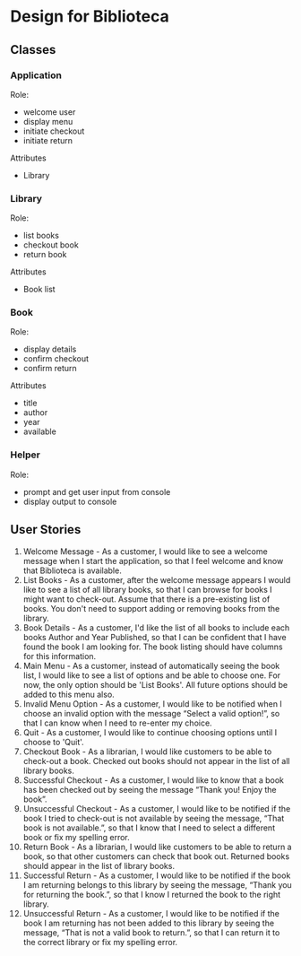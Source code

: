 # Design for Biblioteca

## Classes

### Application
Role:
- welcome user
- display menu
- initiate checkout
- initiate return

Attributes
- Library

### Library
Role:
- list books
- checkout book
- return book

Attributes
- Book list

### Book
Role:
- display details
- confirm checkout
- confirm return

Attributes
- title
- author
- year
- available

### Helper
Role:
- prompt and get user input from console
- display output to console


## User Stories
1. Welcome Message  - As a customer, I would like to see a welcome message when I start the application, so that I feel welcome and know that Biblioteca is available.
2. List Books - As a customer, after the welcome message appears I would like to see a list of all library books, so that I can browse for books I might want to check-out. Assume that there is a pre-existing list of books. You don't need to support adding or removing books from the library.
3. Book Details - As a customer, I'd like the list of all books to include each books Author and Year Published, so that I can be confident that I have found the book I am looking for. The book listing should have columns for this information.
4. Main Menu  - As a customer, instead of automatically seeing the book list, I would like to see a list of options and be able to choose one. For now, the only option should be 'List Books'. All future options should be added to this menu also.
5. Invalid Menu Option - As a customer, I would like to be notified when I choose an invalid option with the message “Select a valid option!”, so that I can know when I need to re-enter my choice.
6. Quit - As a customer, I would like to continue choosing options until I choose to 'Quit'.
7. Checkout Book - As a librarian, I would like customers to be able to check-out a book. Checked out books should not appear in the list of all library books.
8. Successful Checkout - As a customer, I would like to know that a book has been checked out by seeing the message “Thank you! Enjoy the book”.
9. Unsuccessful Checkout - As a customer, I would like to be notified if the book I tried to check-out is not available by seeing the message, “That book is not available.”, so that I know that I need to select a different book or fix my spelling error.
10. Return Book - As a librarian, I would like customers to be able to return a book, so that other customers can check that book out. Returned books should appear in the list of library books.
11. Successful Return - As a customer, I would like to be notified if the book I am returning belongs to this library by seeing the message, “Thank you for returning the book.”, so that I know I returned the book to the right library.
12. Unsuccessful Return - As a customer, I would like to be notified if the book I am returning has not been added to this library by seeing the message, “That is not a valid book to return.”, so that I can return it to the correct library or fix my spelling error.
